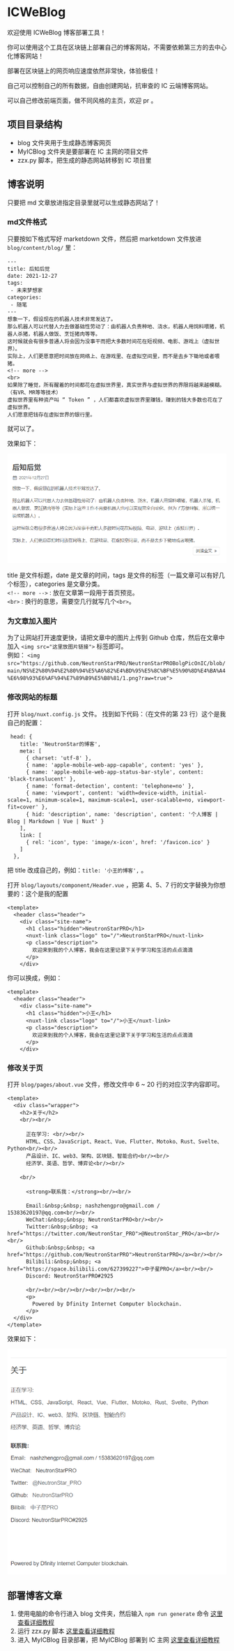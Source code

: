 # ICWeBlog
欢迎使用 ICWeBlog 博客部署工具！

你可以使用这个工具在区块链上部署自己的博客网站，不需要依赖第三方的去中心化博客网站！

部署在区块链上的网页响应速度依然非常快，体验极佳！

自己可以控制自己的所有数据，自由创建网站，抗审查的 IC 云端博客网站。

可以自己修改前端页面，做不同风格的主页，欢迎 pr 。

## 项目目录结构
* blog 文件夹用于生成静态博客网页
* MyICBlog 文件夹是要部署在 IC 主网的项目文件
* zzx.py 脚本，把生成的静态网站转移到 IC 项目里

## 博客说明
只要把 md 文章放进指定目录里就可以生成静态网站了！
### md文件格式
只要按如下格式写好 marketdown 文件，然后把 marketdown 文件放进 `blog/content/blog/` 里：
```
---
title: 后知后觉
date: 2021-12-27
tags:
 - 未来梦想家
categories:
 - 随笔
---
想象一下，假设现在的机器人技术非常发达了。
那么机器人可以代替人力去做基础性劳动了：由机器人负责种地、浇水，机器人用饲料喂猪，机器人杀猪，机器人做饭、烹饪猪肉等等。
这时候就会有很多普通人将会因为没事干而把大多数时间花在短视频、电影、游戏上（虚拟世界）。
实际上，人们更愿意把时间放在网络上、在游戏里、在虚拟空间里，而不是去乡下锄地或者喂猪。
<!-- more -->
<br>
如果除了睡觉，所有醒着的时间都花在虚拟世界里，真实世界与虚拟世界的界限将越来越模糊。（有VR、MR等等技术）
虚拟世界里有种资产叫 “ Token ” ，人们都喜欢虚拟世界里赚钱，赚到的钱大多数也花在了虚拟世界。
人们愿意把钱存在虚拟世界的银行里。
```
就可以了。

效果如下：

![image-20221011193721863](assets/README/image-20221011193721863.png)

title 是文件标题，date 是文章的时间，tags 是文件的标签（一篇文章可以有好几个标签），categories 是文章分类。<br>
`<!-- more -->` : 放在文章第一段用于首页预览。<br>
`<br>` : 换行的意思，需要空几行就写几个`<br>`。<br>

### 为文章加入图片

为了让网站打开速度更快，请把文章中的图片上传到 Github 仓库，然后在文章中加入 `<img src="这里放图片链接">` 标签即可。<br>
例如：
`<img src="https://github.com/NeutronStarPRO/NeutronStarPROBolgPicOnIC/blob/main/NS%E2%80%94%E2%80%94%E5%A6%82%E4%BD%95%E5%8C%BF%E5%90%8D%E4%BA%A4%E6%98%93%E6%AF%94%E7%89%B9%E5%B8%81/1.png?raw=true"> `

### 修改网站的标题

打开 `blog/nuxt.config.js` 文件。
找到如下代码：（在文件的第 23 行）这个是我自己的配置：

```
 head: {
    title: 'NeutronStar的博客',
    meta: [
      { charset: 'utf-8' },
      { name: 'apple-mobile-web-app-capable', content: 'yes' },
      { name: 'apple-mobile-web-app-status-bar-style', content: 'black-translucent' },
      { name: 'format-detection', content: 'telephone=no' },
      { name: 'viewport', content: 'width=device-width, initial-scale=1, minimum-scale=1, maximum-scale=1, user-scalable=no, viewport-fit=cover' },
      { hid: 'description', name: 'description', content: '个人博客 | Blog | Markdown | Vue | Nuxt' }
    ],
    link: [
      { rel: 'icon', type: 'image/x-icon', href: '/favicon.ico' }
    ]
  },
```
把 title 改成自己的，例如：`title: '小王的博客',` 。

打开 `blog/layouts/component/Header.vue` ，把第 4、5、7 行的文字替换为你想要的：这个是我的配置
```vue
<template>
  <header class="header">
    <div class="site-name">
      <h1 class="hidden">NeutronStarPRO</h1>
      <nuxt-link class="logo" to="/">NeutronStarPRO</nuxt-link>
      <p class="description">
        欢迎来到我的个人博客，我会在这里记录下关于学习和生活的点点滴滴
      </p>
    </div>
```
你可以换成，例如：
```
<template>
  <header class="header">
    <div class="site-name">
      <h1 class="hidden">小王</h1>
      <nuxt-link class="logo" to="/">小王</nuxt-link>
      <p class="description">
        欢迎来到我的个人博客，我会在这里记录下关于学习和生活的点点滴滴
      </p>
    </div>
```

### 修改关于页

打开 `blog/pages/about.vue` 文件，修改文件中 6 ~ 20 行的对应汉字内容即可。

```vue
<template>
  <div class="wrapper">
    <h2>关于</h2>
    <br/><br/>

      正在学习: <br/><br/>
      HTML、CSS、JavaScript、React、Vue、Flutter、Motoko、Rust、Svelte、Python<br/><br/>
      产品设计、IC、web3、架构、区块链、智能合约<br/><br/>
      经济学、英语、哲学、博弈论<br/><br/>

    <br/>

      <strong>联系我：</strong><br/><br/>

      Email:&nbsp;&nbsp; nashzhengpro@gmail.com / 15383620197@qq.com<br/><br/>
      WeChat:&nbsp;&nbsp; NeutronStarPRO<br/><br/>
      Twitter:&nbsp;&nbsp; <a href="https://twitter.com/NeutronStar_PRO">@NeutronStar_PRO</a><br/><br/>
      Github:&nbsp;&nbsp; <a href="https://github.com/NeutronStarPRO">NeutronStarPRO</a><br/><br/>
      Bilibili:&nbsp;&nbsp; <a href="https://space.bilibili.com/627399227">中子星PRO</a><br/><br/>
      Discord: NeutronStarPRO#2925

      <br/><br/><br/><br/><br/><br/><br/>
      <p>
        Powered by Dfinity Internet Computer blockchain.
      </p>
  </div>
</template>
```

效果如下：

![image-20221011213635568](assets/README/image-20221011213635568.png)



## 部署博客文章

1. 使用电脑的命令行进入 blog 文件夹，然后输入 `npm run generate` 命令  [这里查看详细教程 ](如何生成网站.md) 
2. 运行 zzx.py 脚本  [这里查看详细教程](Python的作用) 
3. 进入 MyICBlog 目录部署，把 MyICBlog 部署到 IC 主网  [这里查看详细教程](如何把项目部署到IC主网) 





